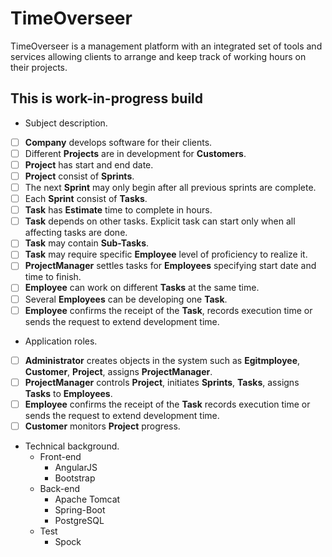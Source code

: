 # TimeOverseer

TimeOverseer is a management platform with an integrated set of tools and services allowing clients to arrange and 
keep track of working hours on their projects.

## This is work-in-progress build

* Subject description.
- [ ] **Company** develops software for their clients.
- [ ] Different **Projects** are in development for **Customers**.
- [ ] **Project** has start and end date.
- [ ] **Project** consist of **Sprints**.
- [ ] The next **Sprint** may only begin after all previous sprints are complete.
- [ ] Each **Sprint** consist of **Tasks**.
- [ ] **Task** has **Estimate** time to complete in hours.
- [ ] **Task** depends on other tasks. Explicit task can start only when all affecting tasks are done.
- [ ] **Task** may contain **Sub-Tasks**.
- [ ] **Task** may require specific **Employee** level of proficiency to realize it.
- [ ] **ProjectManager** settles tasks for **Employees** specifying start date and time to finish.
- [ ] **Employee** can work on different **Tasks** at the same time.
- [ ] Several **Employees** can be developing one **Task**.
- [ ] **Employee** confirms the receipt of the **Task**, records execution time or sends the request to extend development time.

* Application roles.
- [ ] **Administrator** creates objects in the system such as **Egitmployee**, **Customer**, **Project**, assigns **ProjectManager**.
- [ ] **ProjectManager** controls **Project**, initiates **Sprints**, **Tasks**, assigns **Tasks** to **Employees**.
- [ ] **Employee** confirms the receipt of the **Task** records execution time or sends the request to extend development time.
- [ ] **Customer** monitors **Project** progress.

* Technical background.
    * Front-end
        * AngularJS
        * Bootstrap
    * Back-end
        * Apache Tomcat
        * Spring-Boot
        * PostgreSQL
    * Test
        * Spock
